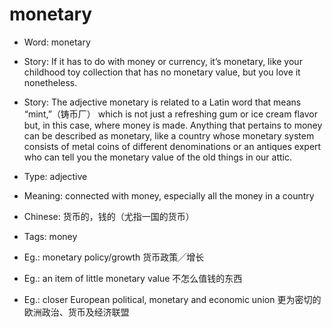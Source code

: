 # monetary

- Word: monetary
- Story: If it has to do with money or currency, it’s monetary, like your childhood toy collection that has no monetary value, but you love it nonetheless.
- Story: The adjective monetary is related to a Latin word that means “mint,”（铸币厂） which is not just a refreshing gum or ice cream flavor but, in this case, where money is made. Anything that pertains to money can be described as monetary, like a country whose monetary system consists of metal coins of different denominations or an antiques expert who can tell you the monetary value of the old things in our attic.

- Type: adjective
- Meaning: connected with money, especially all the money in a country
- Chinese: 货币的，钱的（尤指一国的货币）
- Tags: money
- Eg.: monetary policy/growth 货币政策╱增长
- Eg.: an item of little monetary value 不怎么值钱的东西
- Eg.: closer European political, monetary and economic union 更为密切的欧洲政治、货币及经济联盟

